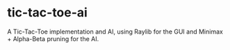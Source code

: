 # tic-tac-toe-ai
A Tic-Tac-Toe implementation and AI, using Raylib for the GUI and Minimax + Alpha-Beta pruning for the AI.
